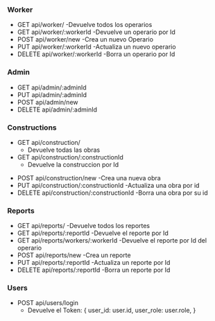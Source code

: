 

### Worker

- GET api/worker/
    -Devuelve todos los operarios
- GET api/worker/:workerId
    -Devuelve un operario por Id
- POST api/worker/new
    -Crea un nuevo Operario
- PUT api/worker/:workerId
    -Actualiza un nuevo operario
- DELETE api/worker/:workerId
    -Borra un operario por Id


### Admin


- GET api/admin/:adminId
- PUT api/admin/:adminId
- POST api/admin/new
- DELETE api/admin/:adminId


### Constructions

- GET api/construction/
    - Devuelve todas las obras
- GET api/construction/:constructionId
    - Devuelve la construccion por Id
<!-- - GET api/construction/reports/:reportId
    - Devuelve la construccion cons sus reportes -->
- POST api/construction/new
    -Crea una nueva obra
- PUT api/construction/:constructionId
    -Actualiza una obra por id
- DELETE api/construction/:constructionId
    -Borra una obra por su id

### Reports

- GET api/reports/
    -Devuelve todos los reportes
- GET api/reports/:reportId
    -Devuelve el reporte por Id
- GET api/reports/workers/:workerId
    -Devuelve el reporte por Id del operario
- POST api/reports/new
    -Crea un reporte
- PUT api/reports/:reportId
    -Actualiza un reporte por Id
- DELETE api/reports/:reportId
    -Borra un reporte por Id
### Users

- POST api/users/login
    - Devuelve el Token: {
        user_id: user.id,
        user_role: user.role,
    }